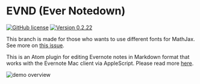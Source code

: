 #   EVND (Ever Notedown) 

[![GitHub license](https://img.shields.io/badge/license-MIT-blue.svg)](https://raw.githubusercontent.com/cs150bf/ever-notedown/master/LICENSE.md) [![Version 0.2.22](https://img.shields.io/badge/apm-v0.2.22-green.svg)](https://github.com/cs150bf/ever-notedown/releases)

This branch is made for those who wants to use different fonts for MathJax. See more on [this issue](https://github.com/cs150bf/ever-notedown/issues/42).

This is an Atom plugin for editing Evernote notes in Markdown format that works with the Evernote Mac client via AppleScript. Please read more [here](https://www.evernote.com/l/AER4LWAANh9JY7PBhP9q8rYllx9Znkw5zY8).

![demo overview](https://raw.github.com/cs150bf/ever-notedown/master/docs/demo/demo-0-create-note.gif "demo-0-create-note.gif")
